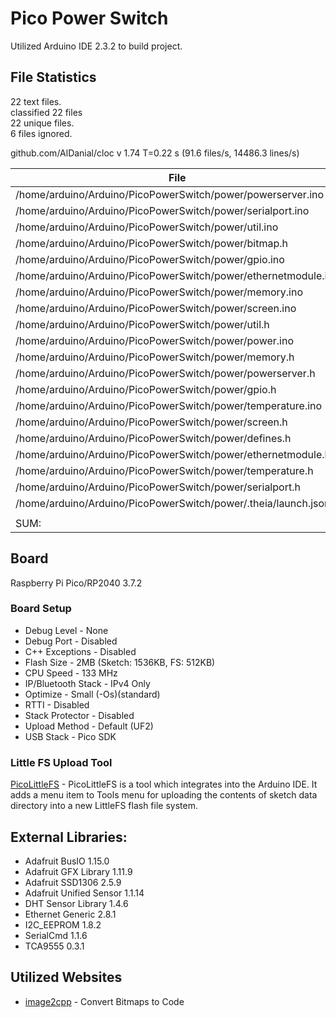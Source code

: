 # Pico Power Switch
Utilized Arduino IDE 2.3.2 to build project.
## File Statistics
22 text files.  
classified 22 files  
22 unique files.                                
6 files ignored.  

github.com/AlDanial/cloc v 1.74  T=0.22 s (91.6 files/s, 14486.3 lines/s)  

| File                                                                          | blank        | comment           | code| 
| ----------------------------------------------------------------------------- | ------------ | ----------------- | --- |
| /home/arduino/Arduino/PicoPowerSwitch/power/powerserver.ino                   |    52        |      31           |  651| 
| /home/arduino/Arduino/PicoPowerSwitch/power/serialport.ino                    |    42        |       0           |  621| 
| /home/arduino/Arduino/PicoPowerSwitch/power/util.ino                          |    49        |       3           |  236| 
| /home/arduino/Arduino/PicoPowerSwitch/power/bitmap.h                          |     6        |       5           |  206| 
| /home/arduino/Arduino/PicoPowerSwitch/power/gpio.ino                          |    17        |       1           |  158| 
| /home/arduino/Arduino/PicoPowerSwitch/power/ethernetmodule.ino                |    18        |       0           |  149| 
| /home/arduino/Arduino/PicoPowerSwitch/power/memory.ino                        |    14        |      18           |  137| 
| /home/arduino/Arduino/PicoPowerSwitch/power/screen.ino                        |    15        |       4           |  132| 
| /home/arduino/Arduino/PicoPowerSwitch/power/util.h                            |    16        |       0           |  125| 
| /home/arduino/Arduino/PicoPowerSwitch/power/power.ino                         |    15        |       4           |   88| 
| /home/arduino/Arduino/PicoPowerSwitch/power/memory.h                          |     7        |       0           |   59| 
| /home/arduino/Arduino/PicoPowerSwitch/power/powerserver.h                     |     3        |       0           |   52| 
| /home/arduino/Arduino/PicoPowerSwitch/power/gpio.h                            |     6        |       0           |   51| 
| /home/arduino/Arduino/PicoPowerSwitch/power/temperature.ino                   |     7        |       1           |   49| 
| /home/arduino/Arduino/PicoPowerSwitch/power/screen.h                          |     6        |       6           |   33| 
| /home/arduino/Arduino/PicoPowerSwitch/power/defines.h                         |    19        |      12           |   31| 
| /home/arduino/Arduino/PicoPowerSwitch/power/ethernetmodule.h                  |     4        |       0           |   27| 
| /home/arduino/Arduino/PicoPowerSwitch/power/temperature.h                     |     3        |       0           |   24| 
| /home/arduino/Arduino/PicoPowerSwitch/power/serialport.h                      |     7        |       0           |   42| 
| /home/arduino/Arduino/PicoPowerSwitch/power/.theia/launch.json                |     1        |       0           |    7| 
| | | | | 
| SUM:                                                                          |   307        |      85           | 2878| 

## Board
  Raspberry Pi Pico/RP2040 3.7.2
### Board Setup
  - Debug Level - None
  - Debug Port - Disabled
  - C++ Exceptions - Disabled
  - Flash Size - 2MB (Sketch: 1536KB, FS: 512KB)
  - CPU Speed - 133 MHz
  - IP/Bluetooth Stack - IPv4 Only
  - Optimize - Small (-Os)(standard)
  - RTTI - Disabled
  - Stack Protector - Disabled
  - Upload Method - Default (UF2)
  - USB Stack - Pico SDK
### Little FS Upload Tool
[PicoLittleFS](https://github.com/earlephilhower/arduino-pico-littlefs-plugin/releases) - PicoLittleFS is a tool which integrates into the Arduino IDE. It adds a menu item to Tools menu for uploading the contents of sketch data directory into a new LittleFS flash file system.

## External Libraries:
  - Adafruit BusIO 1.15.0
  - Adafruit GFX Library 1.11.9
  - Adafruit SSD1306 2.5.9
  - Adafruit Unified Sensor 1.1.14
  - DHT Sensor Library 1.4.6
  - Ethernet Generic 2.8.1
  - I2C_EEPROM 1.8.2
  - SerialCmd 1.1.6
  - TCA9555 0.3.1

## Utilized Websites
  - [image2cpp](https://javl.github.io/image2cpp/) - Convert Bitmaps to Code
  
